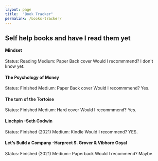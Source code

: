 ```yaml
---
layout: page
title:  "Book Tracker"
permalink: /books-tracker/
---
```


## Self help books and have I read them yet

#### Mindset
Status: Reading
Medium: Paper Back cover
Would I recommmend? I don't know yet.


#### The Psychology of Money
Status: Finished
Medium: Paper Back cover
Would I recommmend? Yes.


#### The turn of the Tortoise
Status: Finished
Medium: Hard cover
Would I recommmend? Yes.


#### Linchpin -Seth Godwin
Status: Finished (2021)
Medium: Kindle
Would I recommend? YES.

#### Let's Build a Company -Harpreet S. Grover & Vibhore Goyal
Status: Finished (2021)
Medium:: Paperback
Would I recommend? Maybe.

